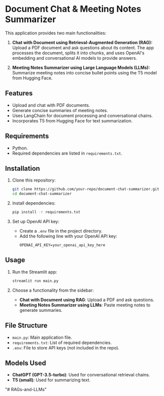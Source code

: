 
# Document Chat & Meeting Notes Summarizer

This application provides two main functionalities:

1. **Chat with Document using Retrieval-Augmented Generation (RAG):**
   Upload a PDF document and ask questions about its content. The app processes the document, splits it into chunks, and uses OpenAI's embedding and conversational AI models to provide answers.

2. **Meeting Notes Summarizer using Large Language Models (LLMs):**
   Summarize meeting notes into concise bullet points using the T5 model from Hugging Face.

## Features

- Upload and chat with PDF documents.
- Generate concise summaries of meeting notes.
- Uses LangChain for document processing and conversational chains.
- Incorporates T5 from Hugging Face for text summarization.

## Requirements

- Python.
- Required dependencies are listed in `requirements.txt`.

## Installation

1. Clone this repository:
   ```bash
   git clone https://github.com/your-repo/document-chat-summarizer.git
   cd document-chat-summarizer
   ```

2. Install dependencies:
   ```bash
   pip install -r requirements.txt
   ```

3. Set up OpenAI API key:
   - Create a `.env` file in the project directory.
   - Add the following line with your OpenAI API key:
     ```
     OPENAI_API_KEY=your_openai_api_key_here
     ```

## Usage

1. Run the Streamlit app:
   ```bash
   streamlit run main.py
   ```

2. Choose a functionality from the sidebar:
   - **Chat with Document using RAG**: Upload a PDF and ask questions.
   - **Meeting Notes Summarizer using LLMs**: Paste meeting notes to generate summaries.

## File Structure

- `main.py`: Main application file.
- `requirements.txt`: List of required dependencies.
- `.env`: File to store API keys (not included in the repo).

## Models Used

- **ChatGPT (GPT-3.5-turbo)**: Used for conversational retrieval chains.
- **T5 (small)**: Used for summarizing text.

"# RAGs-and-LLMs" 
